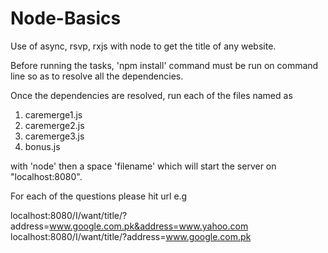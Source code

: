 # Node-Basics
Use of async, rsvp, rxjs with node to get the title of any website.

Before running the tasks, 'npm install' command must be run on command line
so as to resolve all the dependencies.

Once the dependencies are resolved, run each of the files named as
1. caremerge1.js
2. caremerge2.js
3. caremerge3.js
4. bonus.js

with 'node' then a space 'filename' which will start the server on 
"localhost:8080".

For each of the questions please hit url e.g

localhost:8080/I/want/title/?address=www.google.com.pk&address=www.yahoo.com
localhost:8080/I/want/title/?address=www.google.com.pk

